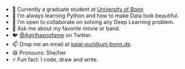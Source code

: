 - 🔭 Currently a graduate student at [University of Bonn](https://www.uni-bonn.de/studying/vor-dem-studium/courses/computer-science-en/computer-science-master-of-science)
- 🌱 I’m always learning Python and how to make Data look beautiful.
- 👯 I’m open to collaborate on solving any Deep Learning problem.
- 💬 Ask me about my favorite movie or band.
- 🐦 [@Agirlhasnofame](https://twitter.com/Agirlhasnofame) on Twitter.
- 📫 Drop me an email at [kajal-puri@uni-bonn.de](mailto:kajal.puri@uni-bonn.de).
- 😄 Pronouns: She/her
- ⚡ Fun fact: I code, draw and write.
